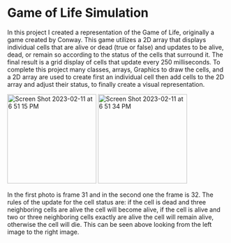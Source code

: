 # Game of Life Simulation

In this project I created a representation of the Game of Life, originally a game created by Conway. This game utilizes a 2D array that displays individual cells that are alive or dead (true or false) and updates to be alive, dead, or remain so according to the status of the cells that surround it. The final result is a grid display of cells that update every 250 milliseconds. To complete this project many classes, arrays, Graphics to draw the cells, and a 2D array are used to create first an individual cell then add cells to the 2D array and adjust their status, to finally create a visual representation.

<img width="204" alt="Screen Shot 2023-02-11 at 6 51 15 PM" src="https://user-images.githubusercontent.com/113323340/218285901-36e7289d-5a27-4cf3-bcf1-56f115b5d598.png">

<img width="204" alt="Screen Shot 2023-02-11 at 6 51 34 PM" src="https://user-images.githubusercontent.com/113323340/218285905-422f5ea4-982c-4330-9012-83e44f18c831.png">

In the first photo is frame 31 and in the second one the frame is 32. The rules of the update for the cell status are: if the cell is dead and three neighboring cells are alive the cell will become alive, if the cell is alive and two or three neighboring cells exactly are alive the cell will remain alive, otherwise the cell will die. This can be seen above looking from the left image to the right image.

